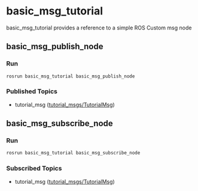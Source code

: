 # basic_msg_tutorial

basic_msg_tutorial provides a reference to a simple ROS Custom msg node

## basic_msg_publish_node

### Run

```bash
rosrun basic_msg_tutorial basic_msg_publish_node
```

### Published Topics
- tutorial_msg ([tutorial_msgs/TutorialMsg](https://github.com/PigeonSensei/pigeon_ros_tutorial/blob/master/others/tutorial_msgs/msg/TutorialMsg.msg))

## basic_msg_subscribe_node

### Run
```bash
rosrun basic_msg_tutorial basic_msg_subscribe_node
```

### Subscribed Topics
- tutorial_msg ([tutorial_msgs/TutorialMsg](https://github.com/PigeonSensei/pigeon_ros_tutorial/blob/master/others/tutorial_msgs/msg/TutorialMsg.msg))

